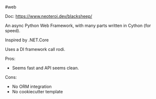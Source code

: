 #web 

Doc: https://www.neoteroi.dev/blacksheep/

An async  Python Web Framework, with many parts written in Cython (for speed).

Inspired by .NET.Core

Uses a DI framework call rodi.

Pros:
- Seems fast and API seems clean.

Cons:
- No ORM integration
- No cookiecutter template
